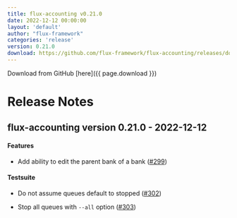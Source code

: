 ```yaml
---
title: flux-accounting v0.21.0
date: 2022-12-12 00:00:00
layout: 'default'
author: "flux-framework"
categories: 'release'
version: 0.21.0
download: https://github.com/flux-framework/flux-accounting/releases/download/v0.21.0/flux-accounting-0.21.0.tar.gz
---
```


Download from GitHub [here]({{ page.download }})

# Release Notes

flux-accounting version 0.21.0 - 2022-12-12
-------------------------------------------

#### Features

* Add ability to edit the parent bank of a bank ([#299](https://github.com/flux-framework/flux-accounting/issues/299))

#### Testsuite

* Do not assume queues default to stopped ([#302](https://github.com/flux-framework/flux-accounting/issues/302))

* Stop all queues with `--all` option ([#303](https://github.com/flux-framework/flux-accounting/issues/303))

